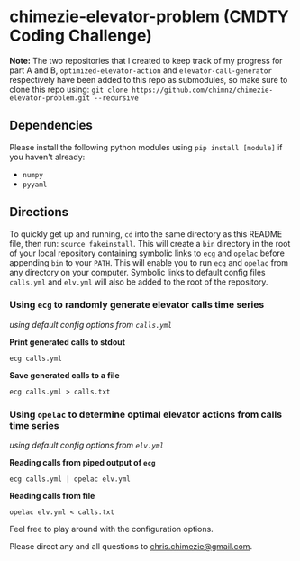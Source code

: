 # chimezie-elevator-problem (CMDTY Coding Challenge)

**Note:** The two repositories that I created to keep track of my progress for
part A and B, `optimized-elevator-action` and `elevator-call-generator`
respectively have been added to this repo as submodules, so make sure
to clone this repo using:
`git clone https://github.com/chimnz/chimezie-elevator-problem.git --recursive`

## Dependencies
Please install the following python modules using `pip install [module]` if you haven't already:
* `numpy`
* `pyyaml`

## Directions
To quickly get up and running, `cd` into the same directory as this README file,
then run: `source fakeinstall`. This will create a `bin` directory
in the root of your local repository containing symbolic links to
`ecg` and `opelac` before appending
`bin` to your `PATH`.
This will enable you to run `ecg` and `opelac` from any directory on your computer.
Symbolic links to default config files `calls.yml` and `elv.yml` will
also be added to the root of the repository.

### Using `ecg` to randomly generate elevator calls time series
*using default config options from `calls.yml`*

**Print generated calls to stdout**

`ecg calls.yml`

**Save generated calls to a file**

`ecg calls.yml > calls.txt`

### Using `opelac` to determine optimal elevator actions from calls time series
*using default config options from `elv.yml`*

**Reading calls from piped output of `ecg`**

`ecg calls.yml | opelac elv.yml`

**Reading calls from file**

`opelac elv.yml < calls.txt`

Feel free to play around with the configuration options.

Please direct any and all questions to <chris.chimezie@gmail.com>.
